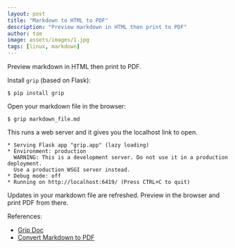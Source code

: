```yaml
---
layout: post
title: "Markdown to HTML to PDF"
description: "Preview markdown in HTML then print to PDF"
author: tom
image: assets/images/1.jpg
tags: [linux, markdown]
---
```


Preview markdown in HTML then print to PDF.

Install `grip` (based on Flask):

    $ pip install grip

Open your markdown file in the browser:

    $ grip markdown_file.md

This runs a web server and it gives you the localhost link to open.

    * Serving Flask app "grip.app" (lazy loading)
    * Environment: production
      WARNING: This is a development server. Do not use it in a production deployment.
      Use a production WSGI server instead.
    * Debug mode: off
    * Running on http://localhost:6419/ (Press CTRL+C to quit)

Updates in your markdown file are refreshed. Preview in the browser and print PDF from
there.

References:
* [Grip Doc](https://github.com/joeyespo/grip)
* [Convert Markdown to PDF](https://superuser.com/questions/689056/how-can-i-convert-github-flavored-markdown-to-a-pdf)